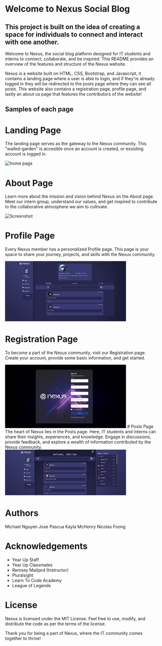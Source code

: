 # Welcome to Nexus Social Blog

## This project is built on the idea of creating a space for individuals to connect and interact with one another.

Welcome to Nexus, the social blog platform designed for IT students and interns to connect, collaborate, and be inspired. This README provides an overview of the features and structure of the Nexus website.

Nexus is a website built on HTML, CSS, Bootstrap, and Javascript, it contains a landing page where a user is able to login, and if they're already logged in they will be redirected to the posts page where they can see all posts. This website also contains a registration page, profile page, and lastly an about us page that features the contributors of the website!

## Samples of each page

# Landing Page
The landing page serves as the gateway to the Nexus community. This "walled-garden" is accesible once an account is created, or exsisting account is logged in.

<img src="/assets/landing-page.PNG" alt="home page" width=400px>

# About Page 
Learn more about the mission and vision behind Nexus on the About page. Meet our intern group, understand our values, and get inspired to contribute to the collaborative atmosphere we aim to cultivate.
 
![Screenshot](assets/#.png)

# Profile Page
Every Nexus member has a personalized Profile page. This page is your space to share your journey, projects, and skills with the Nexus community.

<img src="/assets/profile-page.PNG" alt="home page" width=400px>

# Registration Page 
To become a part of the Nexus community, visit our Registration page. Create your account, provide some basic information, and get started.
 
<img src="/assets/registrationpage.png" alt="home page" width=400px>
# Posts Page 
The heart of Nexus lies in the Posts page. Here, IT students and interns can share their insights, experiences, and knowledge. Engage in discussions, provide feedback, and explore a wealth of information contributed by the Nexus community.
 
<img src="/assets/post-page.PNG" alt="home page" width=400px>

# Authors

Michael Nguyen
Jose Pascua
Kayla McHenry
Nicolas Foong

# Acknowledgements

* Year Up Staff
* Year Up Classmates
* Remsey Mailjard (Instructor)
* Pluralsight
* Learn To Code Academy
* League of Legends

# License
Nexus is licensed under the MIT License. Feel free to use, modify, and distribute the code as per the terms of the license.

Thank you for being a part of Nexus, where the IT community comes together to thrive!
  
